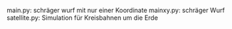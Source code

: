 main.py: schräger wurf mit nur einer Koordinate
mainxy.py: schräger Wurf
satellite.py: Simulation für Kreisbahnen um die Erde
